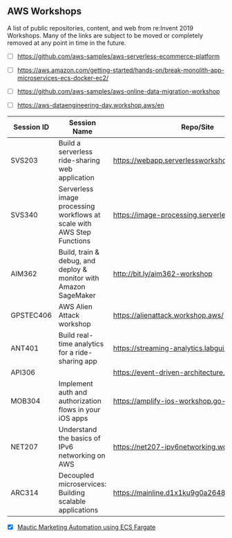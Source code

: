 ## AWS Workshops

A list of public repositories, content, and web from re:Invent 2019 Workshops. Many of the links are subject to be moved or completely removed at any point in time in the future.

* [ ] https://github.com/aws-samples/aws-serverless-ecommerce-platform
* [ ] https://aws.amazon.com/getting-started/hands-on/break-monolith-app-microservices-ecs-docker-ec2/
* [ ] https://github.com/aws-samples/aws-online-data-migration-workshop
* [ ] https://aws-dataengineering-day.workshop.aws/en


| 	Session ID	 | 	Session Name	 | 	Repo/Site	 | 
| -------------- | --------------- | ------- |
|   SVS203	 | Build a serverless ride-sharing web application | https://webapp.serverlessworkshops.io/ |
|   SVS340	 | Serverless image processing workflows at scale with AWS Step Functions | https://image-processing.serverlessworkshops.io/ | 
|   AIM362		| Build, train & debug, and deploy & monitor with Amazon SageMaker | http://bit.ly/aim362-workshop |
|   GPSTEC406	 | AWS Alien Attack workshop | https://alienattack.workshop.aws/ |
|   ANT401	  | Build real-time analytics for a ride-sharing app | https://streaming-analytics.labgui.de/ |
|   API306 |  | https://event-driven-architecture.workshop.aws/ |
|   MOB304 | Implement auth and authorization flows in your iOS apps | https://amplify-ios-workshop.go-aws.com/ |
|   NET207 | Understand the basics of IPv6 networking on AWS | https://net207-ipv6networking.workshop.aws/ |
|   ARC314 |  Decoupled microservices: Building scalable applications | https://mainline.d1x1ku9g0a2648.amplifyapp.com/ | 

* [x] [Mautic Marketing Automation using ECS Fargate](http://mautic.aws.job4u.io/) 
